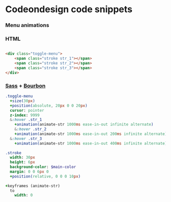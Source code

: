 Codeondesign code snippets
============

### Menu animations

### HTML
```html

<div class="toggle-menu">
    <span class="stroke str_1"></span>
    <span class="stroke str_2"></span>
    <span class="stroke str_3"></span>
</div>
```
### [Sass](http://sass-lang.com/) + [Bourbon](http://bourbon.io/)
``` sass
.toggle-menu
  +size(30px)
  +position(absolute, 20px 0 0 20px)
  cursor: pointer
  z-index: 9999
  &:hover .str_1
    +animation(animate-str 1000ms ease-in-out infinite alternate)
    &:hover .str_2
    +animation(animate-str 1000ms ease-in-out 200ms infinite alternate)
  &:hover .str_3
    +animation(animate-str 1000ms ease-in-out 400ms infinite alternate)
    
.stroke
  width: 30px
  height: 6px
  background-color: $main-color
  margin: 0 0 6px 0
  +position(relative, 0 0 0 10px)
  
+keyframes (animate-str)
  to
    width: 0

```
